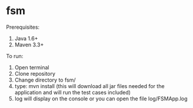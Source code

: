 # fsm
Prerequisites:
1. Java 1.6+
2. Maven 3.3+

To run:
1. Open terminal
2. Clone repository
3. Change directory to fsm/
4. type: mvn install
   (this will download all jar files needed for the application and will run the test cases included)
5. log will display on the console or you can open the file log/FSMApp.log
